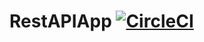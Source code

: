 # RestAPIApp  [![CircleCI](https://circleci.com/gh/meetpatel58/RestAPIApp.svg?style=svg)](https://app.circleci.com/pipelines/github/meetpatel58/RestAPIApp)
